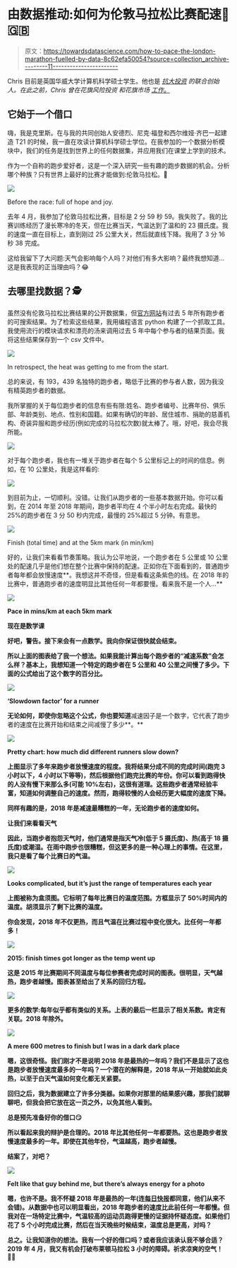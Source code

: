 # 由数据推动:如何为伦敦马拉松比赛配速🏃 🇬🇧

> 原文：<https://towardsdatascience.com/how-to-pace-the-london-marathon-fuelled-by-data-8c62efa50054?source=collection_archive---------11----------------------->

Chris 目前是英国华威大学计算机科学硕士学生。他也是 [*抗大投资*](https://about.sustaininvesting.com/) *的联合创始人。在此之前，Chris 曾在花旗风险投资* *和花旗市场* [*工作。*](https://www.citibank.com/mss/products/g10.html)

## 它始于一个借口

嗨，我是克里斯。在与我的共同创始人安德烈、尼克·福登和西尔维娅·齐巴一起建造 T21 的时候，我一直在攻读计算机科学硕士学位。在我参加的一个数据分析模块中，我们的任务是找到世界上的任何数据集，并应用我们在课堂上学到的技术。

作为一个自称的跑步爱好者，这是一个深入研究一些有趣的跑步数据的机会。分析哪个种族？只有世界上最好的比赛才能做到:伦敦马拉松。💪

![](img/cebd0ef063d1ab36dd862d3bd2027c41.png)

Before the race: full of hope and joy.

去年 4 月，我参加了伦敦马拉松比赛，目标是 2 分 59 秒 59。我失败了。我的比赛训练经历了漫长寒冷的冬天，但在比赛当天，气温达到了温和的 23 摄氏度。我的速度一直在目标上，直到刚过 25 公里大关，然后就直线下降。我用了 3 分 16 秒 38 完成。

这给我留下了大问题:天气会影响每个人吗？对他们有多大影响？最终我想知道…这是我表现的正当理由吗？😂

## 去哪里找数据？🕵️

虽然没有伦敦马拉松比赛结果的公开数据集，但[官方网站](https://www.virginmoneylondonmarathon.com/en-gb/event-info/race-results/)有过去 5 年所有跑步者的可搜索结果。为了检索这些结果，我用编程语言 python 构建了一个抓取工具。我使用流行的模块请求和漂亮的汤来调用过去 5 年中每个参与者的结果页面。我将这些结果保存到一个 csv 文件中。

![](img/412df87dadfbb193bfd8a607380c2b96.png)

In retrospect, the heat was getting to me from the start.

总的来说，有 193，439 名独特的跑步者，略低于比赛的参与者人数，因为我没有精英跑步者的数据。

我所掌握的关于每位跑步者的信息有些有限:姓名、跑步者编号、比赛年份、俱乐部、年龄类别、地点、性别和国籍。如果有确切的年龄、居住城市、捐助的慈善机构、奇装异服和跑步经历(例如完成的马拉松次数)就太棒了。哦，好吧，我会尽我所能。

![](img/da312d298dc7887d1d93dbdfdec576cb.png)

对于每个跑步者，我也有一堆关于跑步者在每个 5 公里标记上的时间的信息。例如，在 10 公里处，我是这样看的:

![](img/8dee115ba769e860e271a7c6dab3deac.png)

到目前为止，一切顺利。没错。让我们从跑步者的一些基本数据开始。你可以看到，在 2014 年至 2018 年期间，跑步者平均在 4 个半小时左右完成。最快的 25%的跑步者在 3 分 50 秒内完成，最慢的 25%超过 5 分钟。有意思。

![](img/5f33616f01d06129acc68071fde51186.png)

Finish (total time) and at the 5km mark (in min/km)

好的，让我们来看看节奏策略。我认为公平地说，一个跑步者在 5 公里或 10 公里处的配速几乎是他们想在整个比赛中保持的配速。正如你在下面看到的，普通跑步者每年都会放慢速度**。我想这并不奇怪，但是看看这条紫色的线。在 2018 年的比赛中，普通跑步者的速度明显比其他任何一年都要慢。看来我不是一个人…**

**![](img/b6770f9b840048b05f228f943ac241aa.png)**

**Pace in mins/km at each 5km mark**

****现在是数学课****

**好吧，警告。接下来会有一点数学。我向你保证很快就会结束。**

**所以上面的图表给了我一个想法。如果我能计算出每个跑步者的“减速系数”会怎么样？基本上，我想知道一个特定的跑步者在 5 公里和 40 公里之间慢了多少。下面的公式给出了这个数字的百分比。**

**![](img/505f8034eae426ccb19061323e6aa418.png)**

**‘Slowdown factor’ for a runner**

**无论如何，即使你忽略这个公式，你也要知道**减速因子是一个数字，它代表了跑步者的速度在比赛开始和结束之间减慢了多少**。**

**![](img/a68d1341c044464bcf940d52777ced28.png)**

**Pretty chart: how much did different runners slow down?**

**上图显示了多年来跑步者放慢速度的程度。我将结果分成不同的完成时间(跑完 3 小时以下，4 小时以下等等)，然后根据他们跑完比赛的年份。你可以看到跑得快的人没有慢下来那么多(可能 10%左右)，这很有道理。这些跑步者通常经验丰富，知道如何调整自己的速度。然而，跑得较慢的人会经历更大幅度的速度下降。**

**同样有趣的是，2018 年是减速最糟糕的一年，无论跑步者的速度如何。**

**让我们来看看天气**

**因此，当跑步者抱怨天气时，他们通常是指天气冷(低于 5 摄氏度)、热(高于 18 摄氏度)或潮湿。在雨中跑步也很糟糕，但这更多的是一种心理上的事情。在这里，我只是看了每个比赛日的气温。**

**![](img/c5ec383a918227b817027f0691816ddf.png)**

**Looks complicated, but it’s just the range of temperatures each year**

**上图被称为盒须图。它标明了每年比赛日的温度范围。方框显示了 50%时间内的温度。胡须显示了剩下比赛的温度。**

**你会发现，2018 年不仅更热，而且气温在比赛过程中变化很大。比任何一年都多！**

**![](img/f1997f99484494a6435b0763ba6d346c.png)**

**2015: finish times got longer as the temp went up**

**这是 2015 年比赛期间不同温度与每位参赛者完成时间的图表。很明显，天气越热，跑步者越慢。图表甚至给出了关系的回归方程。**

**![](img/8bc516c893b16d9f460eeb7024b3d713.png)**

**更多的数学:每年似乎都有类似的关系。上表的最后一栏显示了相关系数。肯定有关联。**2018 年**除外。**

**![](img/85e5a605c6de3f4b77caebd421bc002e.png)**

**A mere 600 metres to finish but I was in a dark dark place**

**嗯，这很奇怪。我们刚才不是说明 2018 年是最热的一年吗？我们不是显示了这也是跑步者放慢速度最多的一年吗？一个潜在的解释是，2018 年从一开始就如此炎热，以至于白天气温如何变化都无关紧要。**

**回归之后，我为数据建立了许多分类器。如果你对那里的结果感兴趣，那我们就聊聊吧，但我会把它放在这一页之外，以免其他人看到。**

****总是预先准备好你的借口**😏**

**所以看起来我的辩护是合理的。2018 年比其他任何一年都要热。这也是跑步者放慢速度最多的一年。即使在其他年份，气温越高，跑步者越慢。**

**结案了，对吧？**

**![](img/83611f5aa4eee747e1abdc0d22d55462.png)**

**Felt like that guy behind me, but there’s always energy for a photo**

**嗯，也许不是。我不怀疑 2018 年是最热的一年(连[每日快报](https://www.express.co.uk/news/weather/949601/london-marathon-2018-weather-hottest-on-record-london-weather-sun)都同意，他们从来不会错)。从数据中也可以明显看出，2018 年跑步者的速度比此前任何一年都慢。但我对在一场特定比赛中，气温较高的运动员跑得更慢的证据持怀疑态度。如果他们花了 5 个小时完成比赛，然后在当天晚些时候结束，温度总是更高，对吗？**

**总之。让我知道你的想法。我有一个好的借口吗？或者我应该承认我不够合适？2019 年 4 月，我又有机会打破布莱顿马拉松 3 小时的障碍。祈求凉爽的空气！🙏🏼**